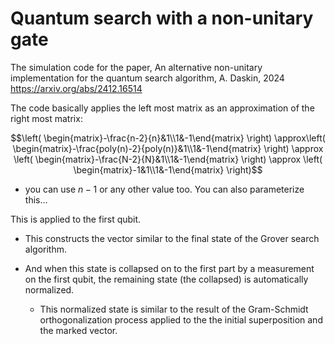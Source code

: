 # Quantum search with a non-unitary gate
The simulation code for the paper, An alternative non-unitary implementation for the quantum search algorithm, A. Daskin, 2024
https://arxiv.org/abs/2412.16514

The code basically applies the left most matrix as an approximation of the right most matrix:
```math
\left( \begin{matrix}-\frac{n-2}{n}&1\\1&-1\end{matrix} \right) \approx\left( \begin{matrix}-\frac{poly(n)-2}{poly(n)}&1\\1&-1\end{matrix} \right) \approx \left( \begin{matrix}-\frac{N-2}{N}&1\\1&-1\end{matrix} \right) \approx \left( \begin{matrix}-1&1\\1&-1\end{matrix} \right)
```
   - you can use $n-1$ or any other value too. You can also parameterize this...

This is applied to the first qubit.
- This constructs the vector similar to the final state of the Grover search algorithm. 
- And when this state is collapsed on to the first part by a measurement on the first qubit, the remaining state (the collapsed)  is automatically normalized. 

    - This normalized state is similar to the result of the Gram-Schmidt orthogonalization process applied to the the initial superposition and the marked vector.
